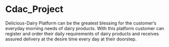 # Cdac_Project

Delicious-Dairy Platform can be the greatest blessing for the customer’s everyday morning needs of dairy products.
With this platform customer can register and order their daily requirements of dairy products and receives assured
delivery at the desire time every day at their doorstep.
